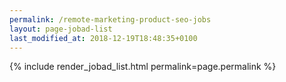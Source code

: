 ```yaml
---
permalink: /remote-marketing-product-seo-jobs
layout: page-jobad-list
last_modified_at: 2018-12-19T18:48:35+0100
---
```

{% include render_jobad_list.html permalink=page.permalink %}

